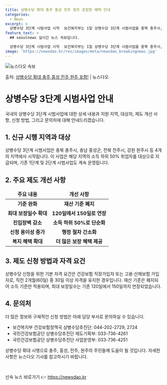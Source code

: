 ```yaml
---
title: 상병수당 확대 충주 홍성 전주 원주 포함한 혜택 안내
categories:
  - News
excerpt: >
  상병수당 3단계 시범사업 시작  보건복지부는 1일 상병수당 3단계 시범사업을 충북 충주시, 충남 홍성군, 전…
feature_text: >
  ## seoulnews 실시간 뉴스 속보입니다.

  상병수당 3단계 시범사업 시작  보건복지부는 1일 상병수당 3단계 시범사업을 충북 충주시, 충남 홍성군, 전…
image: 'https://newsdao.kr/res/images/meta/newsdao_breakingnews.jpg'
---
```


![뉴스다오 속보](https://newsdao.kr/res/images/meta/newsdao_breakingnews.jpg)

<p>출처: <a href="https://newsdao.kr/4535" rel="dofollow">상병수당 확대 충주 홍성 전주 원주 포함!</a> | 뉴스다오</p>

<h1 data-ke-size="size26">상병수당 3단계 시범사업 안내</h1>

<p data-ke-size="size16">국내의 상병수당 3단계 시범사업에 대한 상세 내용과 지원 지역, 대상자, 제도 개선 사항, 신청 방법, 그리고 문의처에 대해 안내드리겠습니다.</p>

<h2 data-ke-size="size24">1. 신규 시행 지역과 대상</h2>

<p data-ke-size="size16">상병수당 3단계 시범사업은 충북 충주시, 충남 홍성군, 전북 전주시, 강원 원주시 등 4개의 지역에서 시작됩니다. 이 사업은 해당 지역의 소득 하위 50% 취업자를 대상으로 지급되며, 기존 1단계 및 2단계 시범사업도 계속 운영됩니다.</p>

<h2 data-ke-size="size24">2. 주요 제도 개선 사항</h2>

<table>
	<thead>
		<tr>
			<td style="text-align: center; height: 17px;"><b>주요 내용</b></td>
			<td style="text-align: center; height: 17px;"><b>개선 사항</b></td>
		</tr>
	</thead>
	<tbody>
		<tr>
			<td style="text-align: center; height: 17px;"><b>기준 완화</b></td>
			<td style="text-align: center; height: 17px;"><b>재산 기준 폐지</b></td>
		</tr>
		<tr>
			<td style="text-align: center; height: 17px;"><b>최대 보장일수 확대</b></td>
			<td style="text-align: center; height: 17px;"><b>120일에서 150일로 연장</b></td>
		</tr>
		<tr>
			<td style="text-align: center; height: 17px;"><b>진입장벽 감소</b></td>
			<td style="text-align: center; height: 17px;"><b>소득 하위 50%로 단순화</b></td>
		</tr>
		<tr>
			<td style="text-align: center; height: 17px;"><b>신청 용이성 증가</b></td>
			<td style="text-align: center; height: 17px;"><b>행정 절차 간소화</b></td>
		</tr>
		<tr>
			<td style="text-align: center; height: 17px;"><b>복지 혜택 확대</b></td>
			<td style="text-align: center; height: 17px;"><b>더 많은 보장 혜택 제공</b></td>
		</tr>
	</tbody>
</table>

<h2 data-ke-size="size24">3. 제도 신청 방법과 자격 요건</h2>

<p data-ke-size="size16">상병수당 신청을 위한 기본 자격 요건은 건강보험 직장가입자 또는 고용·산재보험 가입자로, 직전 2개월(60일) 중 30일 이상 자격을 유지한 경우입니다. 재산 기준은 폐지되어 소득 기준만 적용되며, 최대 보장일수는 기존 120일에서 150일까지 연장되었습니다.</p>

<h2 data-ke-size="size24">4. 문의처</h2>

<p data-ke-size="size16">더 많은 정보와 구체적인 신청 방법은 아래 담당 부서로 문의하실 수 있습니다.</p>

<ul>
	<li>보건복지부 건강보험정책국 상병수당추진단: 044-202-2729, 2724</li>
	<li>국민건강보험공단 상병수당추진단 제도기획부: 033-736-4261</li>
	<li>국민건강보험공단 상병수당추진단 사업운영부: 033-736-4251</li>
</ul>

<p data-ke-size="size16">상병수당 확대 시행으로 충주, 홍성, 전주, 원주의 주민들께 도움이 될 것입니다. 자세한 사항은 뉴스다오 기사를 참고하시기 바랍니다.</p>

<p data-ke-size="size16">&nbsp;</p> 

신속 뉴스 바로가기 👉 <a href="https://newsdao.kr" rel="dofollow">https://newsdao.kr</a>


